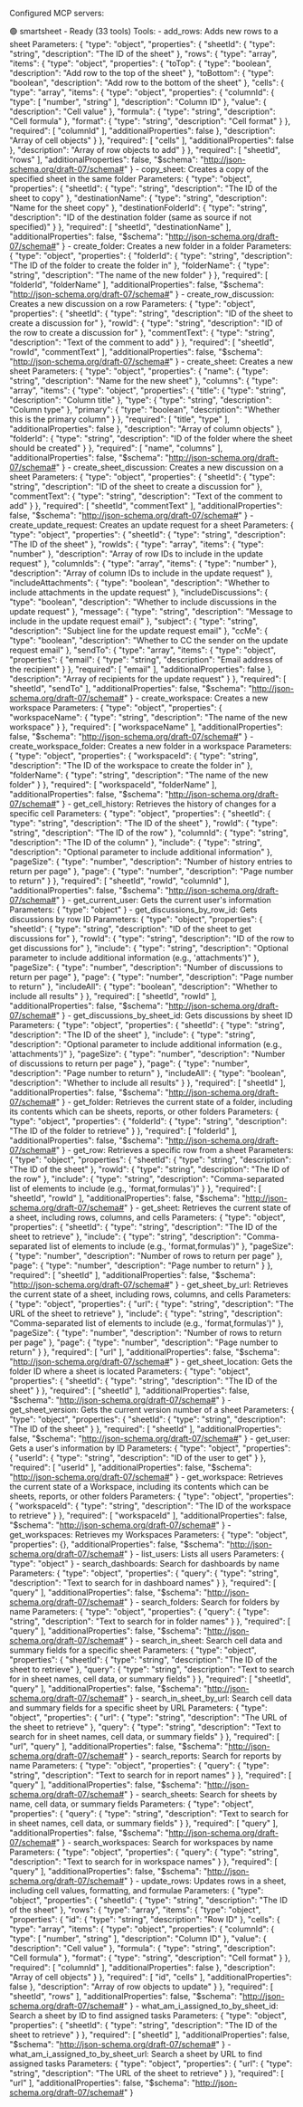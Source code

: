 Configured MCP servers:

  🟢 smartsheet - Ready (33 tools)
    Tools:
    - add_rows:
        Adds new rows to a sheet
      Parameters:
        {
          "type": "object",
          "properties": {
            "sheetId": {
              "type": "string",
              "description": "The ID of the sheet"
            },
            "rows": {
              "type": "array",
              "items": {
                "type": "object",
                "properties": {
                  "toTop": {
                    "type": "boolean",
                    "description": "Add row to the top of the sheet"
                  },
                  "toBottom": {
                    "type": "boolean",
                    "description": "Add row to the bottom of the sheet"
                  },
                  "cells": {
                    "type": "array",
                    "items": {
                      "type": "object",
                      "properties": {
                        "columnId": {
                          "type": [
                            "number",
                            "string"
                          ],
                          "description": "Column ID"
                        },
                        "value": {
                          "description": "Cell value"
                        },
                        "formula": {
                          "type": "string",
                          "description": "Cell formula"
                        },
                        "format": {
                          "type": "string",
                          "description": "Cell format"
                        }
                      },
                      "required": [
                        "columnId"
                      ],
                      "additionalProperties": false
                    },
                    "description": "Array of cell objects"
                  }
                },
                "required": [
                  "cells"
                ],
                "additionalProperties": false
              },
              "description": "Array of row objects to add"
            }
          },
          "required": [
            "sheetId",
            "rows"
          ],
          "additionalProperties": false,
          "$schema": "http://json-schema.org/draft-07/schema#"
        }
    - copy_sheet:
        Creates a copy of the specified sheet in the same folder
      Parameters:
        {
          "type": "object",
          "properties": {
            "sheetId": {
              "type": "string",
              "description": "The ID of the sheet to copy"
            },
            "destinationName": {
              "type": "string",
              "description": "Name for the sheet copy"
            },
            "destinationFolderId": {
              "type": "string",
              "description": "ID of the destination folder (same as source if not specified)"
            }
          },
          "required": [
            "sheetId",
            "destinationName"
          ],
          "additionalProperties": false,
          "$schema": "http://json-schema.org/draft-07/schema#"
        }
    - create_folder:
        Creates a new folder in a folder
      Parameters:
        {
          "type": "object",
          "properties": {
            "folderId": {
              "type": "string",
              "description": "The ID of the folder to create the folder in"
            },
            "folderName": {
              "type": "string",
              "description": "The name of the new folder"
            }
          },
          "required": [
            "folderId",
            "folderName"
          ],
          "additionalProperties": false,
          "$schema": "http://json-schema.org/draft-07/schema#"
        }
    - create_row_discussion:
        Creates a new discussion on a row
      Parameters:
        {
          "type": "object",
          "properties": {
            "sheetId": {
              "type": "string",
              "description": "ID of the sheet to create a discussion for"
            },
            "rowId": {
              "type": "string",
              "description": "ID of the row to create a discussion for"
            },
            "commentText": {
              "type": "string",
              "description": "Text of the comment to add"
            }
          },
          "required": [
            "sheetId",
            "rowId",
            "commentText"
          ],
          "additionalProperties": false,
          "$schema": "http://json-schema.org/draft-07/schema#"
        }
    - create_sheet:
        Creates a new sheet
      Parameters:
        {
          "type": "object",
          "properties": {
            "name": {
              "type": "string",
              "description": "Name for the new sheet"
            },
            "columns": {
              "type": "array",
              "items": {
                "type": "object",
                "properties": {
                  "title": {
                    "type": "string",
                    "description": "Column title"
                  },
                  "type": {
                    "type": "string",
                    "description": "Column type"
                  },
                  "primary": {
                    "type": "boolean",
                    "description": "Whether this is the primary column"
                  }
                },
                "required": [
                  "title",
                  "type"
                ],
                "additionalProperties": false
              },
              "description": "Array of column objects"
            },
            "folderId": {
              "type": "string",
              "description": "ID of the folder where the sheet should be created"
            }
          },
          "required": [
            "name",
            "columns"
          ],
          "additionalProperties": false,
          "$schema": "http://json-schema.org/draft-07/schema#"
        }
    - create_sheet_discussion:
        Creates a new discussion on a sheet
      Parameters:
        {
          "type": "object",
          "properties": {
            "sheetId": {
              "type": "string",
              "description": "ID of the sheet to create a discussion for"
            },
            "commentText": {
              "type": "string",
              "description": "Text of the comment to add"
            }
          },
          "required": [
            "sheetId",
            "commentText"
          ],
          "additionalProperties": false,
          "$schema": "http://json-schema.org/draft-07/schema#"
        }
    - create_update_request:
        Creates an update request for a sheet
      Parameters:
        {
          "type": "object",
          "properties": {
            "sheetId": {
              "type": "string",
              "description": "The ID of the sheet"
            },
            "rowIds": {
              "type": "array",
              "items": {
                "type": "number"
              },
              "description": "Array of row IDs to include in the update request"
            },
            "columnIds": {
              "type": "array",
              "items": {
                "type": "number"
              },
              "description": "Array of column IDs to include in the update request"
            },
            "includeAttachments": {
              "type": "boolean",
              "description": "Whether to include attachments in the update request"
            },
            "includeDiscussions": {
              "type": "boolean",
              "description": "Whether to include discussions in the update request"
            },
            "message": {
              "type": "string",
              "description": "Message to include in the update request email"
            },
            "subject": {
              "type": "string",
              "description": "Subject line for the update request email"
            },
            "ccMe": {
              "type": "boolean",
              "description": "Whether to CC the sender on the update request email"
            },
            "sendTo": {
              "type": "array",
              "items": {
                "type": "object",
                "properties": {
                  "email": {
                    "type": "string",
                    "description": "Email address of the recipient"
                  }
                },
                "required": [
                  "email"
                ],
                "additionalProperties": false
              },
              "description": "Array of recipients for the update request"
            }
          },
          "required": [
            "sheetId",
            "sendTo"
          ],
          "additionalProperties": false,
          "$schema": "http://json-schema.org/draft-07/schema#"
        }
    - create_workspace:
        Creates a new workspace
      Parameters:
        {
          "type": "object",
          "properties": {
            "workspaceName": {
              "type": "string",
              "description": "The name of the new workspace"
            }
          },
          "required": [
            "workspaceName"
          ],
          "additionalProperties": false,
          "$schema": "http://json-schema.org/draft-07/schema#"
        }
    - create_workspace_folder:
        Creates a new folder in a workspace
      Parameters:
        {
          "type": "object",
          "properties": {
            "workspaceId": {
              "type": "string",
              "description": "The ID of the workspace to create the folder in"
            },
            "folderName": {
              "type": "string",
              "description": "The name of the new folder"
            }
          },
          "required": [
            "workspaceId",
            "folderName"
          ],
          "additionalProperties": false,
          "$schema": "http://json-schema.org/draft-07/schema#"
        }
    - get_cell_history:
        Retrieves the history of changes for a specific cell
      Parameters:
        {
          "type": "object",
          "properties": {
            "sheetId": {
              "type": "string",
              "description": "The ID of the sheet"
            },
            "rowId": {
              "type": "string",
              "description": "The ID of the row"
            },
            "columnId": {
              "type": "string",
              "description": "The ID of the column"
            },
            "include": {
              "type": "string",
              "description": "Optional parameter to include additional information"
            },
            "pageSize": {
              "type": "number",
              "description": "Number of history entries to return per page"
            },
            "page": {
              "type": "number",
              "description": "Page number to return"
            }
          },
          "required": [
            "sheetId",
            "rowId",
            "columnId"
          ],
          "additionalProperties": false,
          "$schema": "http://json-schema.org/draft-07/schema#"
        }
    - get_current_user:
        Gets the current user's information
      Parameters:
        {
          "type": "object"
        }
    - get_discussions_by_row_id:
        Gets discussions by row ID
      Parameters:
        {
          "type": "object",
          "properties": {
            "sheetId": {
              "type": "string",
              "description": "ID of the sheet to get discussions for"
            },
            "rowId": {
              "type": "string",
              "description": "ID of the row to get discussions for"
            },
            "include": {
              "type": "string",
              "description": "Optional parameter to include additional information (e.g., 'attachments')"
            },
            "pageSize": {
              "type": "number",
              "description": "Number of discussions to return per page"
            },
            "page": {
              "type": "number",
              "description": "Page number to return"
            },
            "includeAll": {
              "type": "boolean",
              "description": "Whether to include all results"
            }
          },
          "required": [
            "sheetId",
            "rowId"
          ],
          "additionalProperties": false,
          "$schema": "http://json-schema.org/draft-07/schema#"
        }
    - get_discussions_by_sheet_id:
        Gets discussions by sheet ID
      Parameters:
        {
          "type": "object",
          "properties": {
            "sheetId": {
              "type": "string",
              "description": "The ID of the sheet"
            },
            "include": {
              "type": "string",
              "description": "Optional parameter to include additional information (e.g., 'attachments')"
            },
            "pageSize": {
              "type": "number",
              "description": "Number of discussions to return per page"
            },
            "page": {
              "type": "number",
              "description": "Page number to return"
            },
            "includeAll": {
              "type": "boolean",
              "description": "Whether to include all results"
            }
          },
          "required": [
            "sheetId"
          ],
          "additionalProperties": false,
          "$schema": "http://json-schema.org/draft-07/schema#"
        }
    - get_folder:
        Retrieves the current state of a folder, including its contents which can be sheets, reports, or other folders
      Parameters:
        {
          "type": "object",
          "properties": {
            "folderId": {
              "type": "string",
              "description": "The ID of the folder to retrieve"
            }
          },
          "required": [
            "folderId"
          ],
          "additionalProperties": false,
          "$schema": "http://json-schema.org/draft-07/schema#"
        }
    - get_row:
        Retrieves a specific row from a sheet
      Parameters:
        {
          "type": "object",
          "properties": {
            "sheetId": {
              "type": "string",
              "description": "The ID of the sheet"
            },
            "rowId": {
              "type": "string",
              "description": "The ID of the row"
            },
            "include": {
              "type": "string",
              "description": "Comma-separated list of elements to include (e.g., 'format,formulas')"
            }
          },
          "required": [
            "sheetId",
            "rowId"
          ],
          "additionalProperties": false,
          "$schema": "http://json-schema.org/draft-07/schema#"
        }
    - get_sheet:
        Retrieves the current state of a sheet, including rows, columns, and cells
      Parameters:
        {
          "type": "object",
          "properties": {
            "sheetId": {
              "type": "string",
              "description": "The ID of the sheet to retrieve"
            },
            "include": {
              "type": "string",
              "description": "Comma-separated list of elements to include (e.g., 'format,formulas')"
            },
            "pageSize": {
              "type": "number",
              "description": "Number of rows to return per page"
            },
            "page": {
              "type": "number",
              "description": "Page number to return"
            }
          },
          "required": [
            "sheetId"
          ],
          "additionalProperties": false,
          "$schema": "http://json-schema.org/draft-07/schema#"
        }
    - get_sheet_by_url:
        Retrieves the current state of a sheet, including rows, columns, and cells
      Parameters:
        {
          "type": "object",
          "properties": {
            "url": {
              "type": "string",
              "description": "The URL of the sheet to retrieve"
            },
            "include": {
              "type": "string",
              "description": "Comma-separated list of elements to include (e.g., 'format,formulas')"
            },
            "pageSize": {
              "type": "number",
              "description": "Number of rows to return per page"
            },
            "page": {
              "type": "number",
              "description": "Page number to return"
            }
          },
          "required": [
            "url"
          ],
          "additionalProperties": false,
          "$schema": "http://json-schema.org/draft-07/schema#"
        }
    - get_sheet_location:
        Gets the folder ID where a sheet is located
      Parameters:
        {
          "type": "object",
          "properties": {
            "sheetId": {
              "type": "string",
              "description": "The ID of the sheet"
            }
          },
          "required": [
            "sheetId"
          ],
          "additionalProperties": false,
          "$schema": "http://json-schema.org/draft-07/schema#"
        }
    - get_sheet_version:
        Gets the current version number of a sheet
      Parameters:
        {
          "type": "object",
          "properties": {
            "sheetId": {
              "type": "string",
              "description": "The ID of the sheet"
            }
          },
          "required": [
            "sheetId"
          ],
          "additionalProperties": false,
          "$schema": "http://json-schema.org/draft-07/schema#"
        }
    - get_user:
        Gets a user's information by ID
      Parameters:
        {
          "type": "object",
          "properties": {
            "userId": {
              "type": "string",
              "description": "ID of the user to get"
            }
          },
          "required": [
            "userId"
          ],
          "additionalProperties": false,
          "$schema": "http://json-schema.org/draft-07/schema#"
        }
    - get_workspace:
        Retrieves the current state of a Workspace, including its contents which can be sheets, reports, or other folders
      Parameters:
        {
          "type": "object",
          "properties": {
            "workspaceId": {
              "type": "string",
              "description": "The ID of the workspace to retrieve"
            }
          },
          "required": [
            "workspaceId"
          ],
          "additionalProperties": false,
          "$schema": "http://json-schema.org/draft-07/schema#"
        }
    - get_workspaces:
        Retrieves my Workspaces
      Parameters:
        {
          "type": "object",
          "properties": {},
          "additionalProperties": false,
          "$schema": "http://json-schema.org/draft-07/schema#"
        }
    - list_users:
        Lists all users
      Parameters:
        {
          "type": "object"
        }
    - search_dashboards:
        Search for dashboards by name
      Parameters:
        {
          "type": "object",
          "properties": {
            "query": {
              "type": "string",
              "description": "Text to search for in dashboard names"
            }
          },
          "required": [
            "query"
          ],
          "additionalProperties": false,
          "$schema": "http://json-schema.org/draft-07/schema#"
        }
    - search_folders:
        Search for folders by name
      Parameters:
        {
          "type": "object",
          "properties": {
            "query": {
              "type": "string",
              "description": "Text to search for in folder names"
            }
          },
          "required": [
            "query"
          ],
          "additionalProperties": false,
          "$schema": "http://json-schema.org/draft-07/schema#"
        }
    - search_in_sheet:
        Search cell data and summary fields for a specific sheet
      Parameters:
        {
          "type": "object",
          "properties": {
            "sheetId": {
              "type": "string",
              "description": "The ID of the sheet to retrieve"
            },
            "query": {
              "type": "string",
              "description": "Text to search for in sheet names, cell data, or summary fields"
            }
          },
          "required": [
            "sheetId",
            "query"
          ],
          "additionalProperties": false,
          "$schema": "http://json-schema.org/draft-07/schema#"
        }
    - search_in_sheet_by_url:
        Search cell data and summary fields for a specific sheet by URL
      Parameters:
        {
          "type": "object",
          "properties": {
            "url": {
              "type": "string",
              "description": "The URL of the sheet to retrieve"
            },
            "query": {
              "type": "string",
              "description": "Text to search for in sheet names, cell data, or summary fields"
            }
          },
          "required": [
            "url",
            "query"
          ],
          "additionalProperties": false,
          "$schema": "http://json-schema.org/draft-07/schema#"
        }
    - search_reports:
        Search for reports by name
      Parameters:
        {
          "type": "object",
          "properties": {
            "query": {
              "type": "string",
              "description": "Text to search for in report names"
            }
          },
          "required": [
            "query"
          ],
          "additionalProperties": false,
          "$schema": "http://json-schema.org/draft-07/schema#"
        }
    - search_sheets:
        Search for sheets by name, cell data, or summary fields
      Parameters:
        {
          "type": "object",
          "properties": {
            "query": {
              "type": "string",
              "description": "Text to search for in sheet names, cell data, or summary fields"
            }
          },
          "required": [
            "query"
          ],
          "additionalProperties": false,
          "$schema": "http://json-schema.org/draft-07/schema#"
        }
    - search_workspaces:
        Search for workspaces by name
      Parameters:
        {
          "type": "object",
          "properties": {
            "query": {
              "type": "string",
              "description": "Text to search for in workspace names"
            }
          },
          "required": [
            "query"
          ],
          "additionalProperties": false,
          "$schema": "http://json-schema.org/draft-07/schema#"
        }
    - update_rows:
        Updates rows in a sheet, including cell values, formatting, and formulae
      Parameters:
        {
          "type": "object",
          "properties": {
            "sheetId": {
              "type": "string",
              "description": "The ID of the sheet"
            },
            "rows": {
              "type": "array",
              "items": {
                "type": "object",
                "properties": {
                  "id": {
                    "type": "string",
                    "description": "Row ID"
                  },
                  "cells": {
                    "type": "array",
                    "items": {
                      "type": "object",
                      "properties": {
                        "columnId": {
                          "type": [
                            "number",
                            "string"
                          ],
                          "description": "Column ID"
                        },
                        "value": {
                          "description": "Cell value"
                        },
                        "formula": {
                          "type": "string",
                          "description": "Cell formula"
                        },
                        "format": {
                          "type": "string",
                          "description": "Cell format"
                        }
                      },
                      "required": [
                        "columnId"
                      ],
                      "additionalProperties": false
                    },
                    "description": "Array of cell objects"
                  }
                },
                "required": [
                  "id",
                  "cells"
                ],
                "additionalProperties": false
              },
              "description": "Array of row objects to update"
            }
          },
          "required": [
            "sheetId",
            "rows"
          ],
          "additionalProperties": false,
          "$schema": "http://json-schema.org/draft-07/schema#"
        }
    - what_am_i_assigned_to_by_sheet_id:
        Search a sheet by ID to find assigned tasks
      Parameters:
        {
          "type": "object",
          "properties": {
            "sheetId": {
              "type": "string",
              "description": "The ID of the sheet to retrieve"
            }
          },
          "required": [
            "sheetId"
          ],
          "additionalProperties": false,
          "$schema": "http://json-schema.org/draft-07/schema#"
        }
    - what_am_i_assigned_to_by_sheet_url:
        Search a sheet by URL to find assigned tasks
      Parameters:
        {
          "type": "object",
          "properties": {
            "url": {
              "type": "string",
              "description": "The URL of the sheet to retrieve"
            }
          },
          "required": [
            "url"
          ],
          "additionalProperties": false,
          "$schema": "http://json-schema.org/draft-07/schema#"
        }